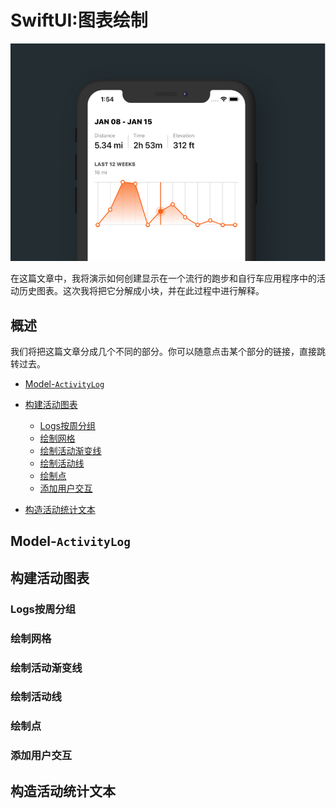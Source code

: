 # SwiftUI:图表绘制

![SwiftUI_Strava_Example@half](./SwiftUI_Strava_Example@half.png)

在这篇文章中，我将演示如何创建显示在一个流行的跑步和自行车应用程序中的活动历史图表。这次我将把它分解成小块，并在此过程中进行解释。

## 概述
我们将把这篇文章分成几个不同的部分。你可以随意点击某个部分的链接，直接跳转过去。

* [Model-`ActivityLog`](#Model-`ActivityLog`)
* [构建活动图表](#构建活动图表)

	* [Logs按周分组](#Logs按周分组)
	* [绘制网格](#绘制网格)
	* [绘制活动渐变线](#绘制活动渐变线)
	* [绘制活动线](#绘制活动线)
	* [绘制点](#绘制点)
	* [添加用户交互](#添加用户交互)
	
* [构造活动统计文本](#构造活动统计文本)

## Model-`ActivityLog`


## 构建活动图表

### Logs按周分组


### 绘制网格


### 绘制活动渐变线


### 绘制活动线


### 绘制点


### 添加用户交互



## 构造活动统计文本





